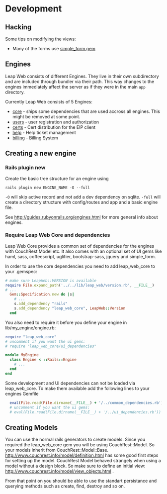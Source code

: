 # Development #

## Hacking ##

Some tips on modifying the views:

* Many of the forms use [simple_form gem](https://github.com/plataformatec/simple_form)

## Engines ##

Leap Web consists of different Engines. They live in their own subdirectory and are included through bundler via their path. This way changes to the engines immediately affect the server as if they were in the main `app` directory.

Currently Leap Web consists of 5 Engines:

* [core](https://github.com/leapcode/leap_web/blob/master/core) - ships some dependencies that are used accross all engines. This might be removed at some point.
* [users](https://github.com/leapcode/leap_web/blob/master/users) - user registration and authorization
* [certs](https://github.com/leapcode/leap_web/blob/master/certs) - Cert distribution for the EIP client
* [help](https://github.com/leapcode/leap_web/blob/master/help) - Help ticket management
* [billing](https://github.com/leapcode/leap_web/blob/master/billing) - Billing System

## Creating a new engine ##

### Rails plugin new ###

Create the basic tree structure for an engine using
```
rails plugin new ENGINE_NAME -O --full
```

`-O` will skip active record and not add a dev dependency on sqlite.
`-full` will create a directory structure with config/routes and app and a basic engine file.

See http://guides.rubyonrails.org/engines.html for more general info about engines.

### Require Leap Web Core and dependencies ###

Leap Web Core provides a common set of dependencies for the engines with CouchRest Model etc.
It also comes with an optional set of UI gems like haml, sass, coffeescript, uglifier, bootstrap-sass, jquery and simple_form.

In order to use the core dependencies you need to add leap_web_core to your .gemspec:
```ruby
# make sure LeapWeb::VERSION is available
require File.expand_path('../../lib/leap_web/version.rb', __FILE__)
# ...
  Gem::Specification.new do |s|
    # ...
    s.add_dependency "rails"
    s.add_dependency "leap_web_core", LeapWeb::Version
  end
```

You also need to require it before you define your engine in lib/my_engine/engine.rb:
```ruby
require "leap_web_core"
# uncomment if you want the ui gems:
# require "leap_web_core/ui_dependencies"

module MyEngine
  class Engine < ::Rails::Engine
    # ...
  end
end
```

Some development and UI dependencies can not be loaded via leap_web_core. To make them available add the following lines to your engines Gemfile

```ruby
  eval(File.read(File.dirname(__FILE__) + '/../common_dependencies.rb'))
  # uncomment if you want the ui gems:
  # eval(File.read(File.dirname(__FILE__) + '/../ui_dependencies.rb'))
```

## Creating Models ##

You can use the normal rails generators to create models. Since you required the leap_web_core gem you will be using CouchRest::Model. So your models inherit from CouchRest::Model::Base.
http://www.couchrest.info/model/definition.html has some good first steps for setting up the model.
CouchRest Model behaved strangely when using a model without a design block. So make sure to define an initial view: http://www.couchrest.info/model/view_objects.html .

From that point on you should be able to use the standart persistance and querying methods such as create, find, destroy and so on.


